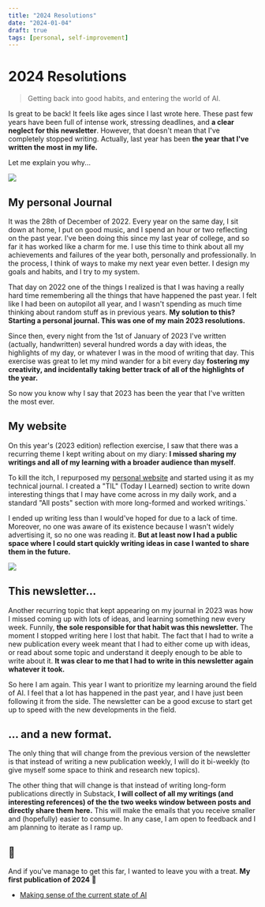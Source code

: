 ```yaml
---
title: "2024 Resolutions"
date: "2024-01-04"
draft: true
tags: [personal, self-improvement]
---
```


# 2024 Resolutions
> Getting back into good habits, and entering the world of AI.

Is great to be back! It feels like ages since I last wrote here. These past few years have been full of intense work, stressing deadlines, and **a clear neglect for this newsletter**. However, that doesn't mean that I've completely stopped writing. Actually, last year has been **the year that I've written the most in my life.**

Let me explain you why...

![](https://substackcdn.com/image/fetch/w_1456,c_limit,f_auto,q_auto:good,fl_progressive:steep/https%3A%2F%2Fsubstack-post-media.s3.amazonaws.com%2Fpublic%2Fimages%2F576db18d-971d-47e8-b8c2-4528204ee0f0_1152x896.png)

## My personal Journal

It was the 28th of December of 2022. Every year on the same day, I sit down at home, I put on good music, and I spend an hour or two reflecting on the past year. I've been doing this since my last year of college, and so far it has worked like a charm for me. I use this time to think about all my achievements and failures of the year both, personally and professionally. In the process, I think of ways to make my next year even better. I design my goals and habits, and I try to my system.

That day on 2022 one of the things I realized is that I was having a really hard time remembering all the things that have happened the past year. I felt like I had been on autopilot all year, and I wasn't spending as much time thinking about random stuff as in previous years. **My solution to this? Starting a personal journal. This was one of my main 2023 resolutions.**

Since then, every night from the 1st of January of 2023 I've written (actually, handwritten) several hundred words a day with ideas, the highlights of my day, or whatever I was in the mood of writing that day. This exercise was great to let my mind wander for a bit every day **fostering my creativity, and incidentally taking better track of all of the highlights of the year.**

So now you know why I say that 2023 has been the year that I've written the most ever.

## My website

On this year's (2023 edition) reflection exercise, I saw that there was a recurring theme I kept writing about on my diary: **I missed sharing my writings and all of my learning with a broader audience than myself**.

To kill the itch, I repurposed my [personal website](https://www.adlrocha.com/) and started using it as my technical journal. I created a "TIL" (Today I Learned) section to write down interesting things that I may have come across in my daily work, and a standard "All posts" section with more long-formed and worked writings.`

I ended up writing less than I would've hoped for due to a lack of time. Moreover, no one was aware of its existence because I wasn't widely advertising it, so no one was reading it. **But at least now I had a public space where I could start quickly writing ideas in case I wanted to share them in the future.**

![](https://substackcdn.com/image/fetch/w_1456,c_limit,f_auto,q_auto:good,fl_progressive:steep/https%3A%2F%2Fsubstack-post-media.s3.amazonaws.com%2Fpublic%2Fimages%2F7db2f049-4145-478f-a9c9-48af9d997b5f_1676x1041.png)

## This newsletter...

Another recurring topic that kept appearing on my journal in 2023 was how I missed coming up with lots of ideas, and learning something new every week. Funnily, **the sole responsible for that habit was this newsletter.** The moment I stopped writing here I lost that habit. The fact that I had to write a new publication every week meant that I had to either come up with ideas, or read about some topic and understand it deeply enough to be able to write about it. **It was clear to me that I had to write in this newsletter again whatever it took.**

So here I am again. This year I want to prioritize my learning around the field of AI. I feel that a lot has happened in the past year, and I have just been following it from the side. The newsletter can be a good excuse to start get up to speed with the new developments in the field.

## ... and a new format.

The only thing that will change from the previous version of the newsletter is that instead of writing a new publication weekly, I will do it bi-weekly (to give myself some space to think and research new topics).

The other thing that will change is that instead of writing long-form publications directly in Substack, **I will collect of all my writings (and interesting references) of the the two weeks window between posts and directly share them here.** This will make the emails that you receive smaller and (hopefully) easier to consume. In any case, I am open to feedback and I am planning to iterate as I ramp up.

## 🎁

And if you've manage to get this far, I wanted to leave you with a treat. **My first publication of 2024** 🚀

-   [Making sense of the current state of AI](https://www.adlrocha.com/blog/2024-01-10-state-ai/)